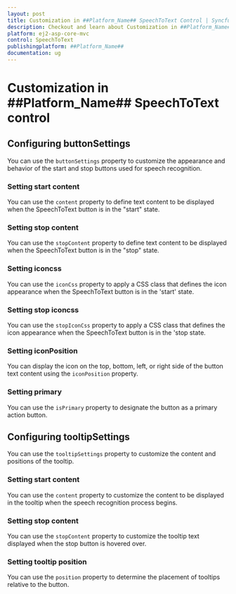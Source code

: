 ```yaml
---
layout: post
title: Customization in ##Platform_Name## SpeechToText Control | Syncfusion
description: Checkout and learn about Customization in ##Platform_Name## SpeechToText control of Syncfusion Essential JS 2 and more.
platform: ej2-asp-core-mvc
control: SpeechToText
publishingplatform: ##Platform_Name##
documentation: ug
---
```


# Customization in ##Platform_Name## SpeechToText control

## Configuring buttonSettings

You can use the `buttonSettings` property to customize the appearance and behavior of the start and stop buttons used for speech recognition.

### Setting start content  

You can use the `content` property to define text content to be displayed when the SpeechToText button is in the "start" state.

### Setting stop content

You can use the `stopContent` property to define text content to be displayed when the SpeechToText button is in the "stop" state.

### Setting iconcss

You can use the `iconCss` property to apply a CSS class that defines the icon appearance when the SpeechToText button is in the 'start' state.

### Setting stop iconcss

You can use the `stopIconCss` property to apply a CSS class that defines the icon appearance when the SpeechToText button is in the 'stop state.

### Setting iconPosition

You can display the icon on the top, bottom, left, or right side of the button text content using the `iconPosition` property.

### Setting primary

You can use the `isPrimary` property to designate the button as a primary action button.

## Configuring tooltipSettings

You can use the `tooltipSettings` property to customize the content and positions of the tooltip.

### Setting start content

You can use the `content` property to customize the content to be displayed in the tooltip when the speech recognition process begins.

### Setting stop content

You can use the `stopContent` property to customize the tooltip text displayed when the stop button is hovered over.

### Setting tooltip position

You can use the `position` property to determine the placement of tooltips relative to the button.
